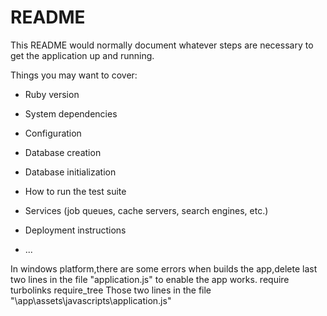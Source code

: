 # README

This README would normally document whatever steps are necessary to get the
application up and running.

Things you may want to cover:

* Ruby version

* System dependencies

* Configuration

* Database creation

* Database initialization

* How to run the test suite

* Services (job queues, cache servers, search engines, etc.)

* Deployment instructions

* ...

In windows platform,there are some errors when builds the app,delete last two lines in the file "application.js" to enable the app works.
    require turbolinks
    require_tree
Those two lines in the file "\app\assets\javascripts\application.js"